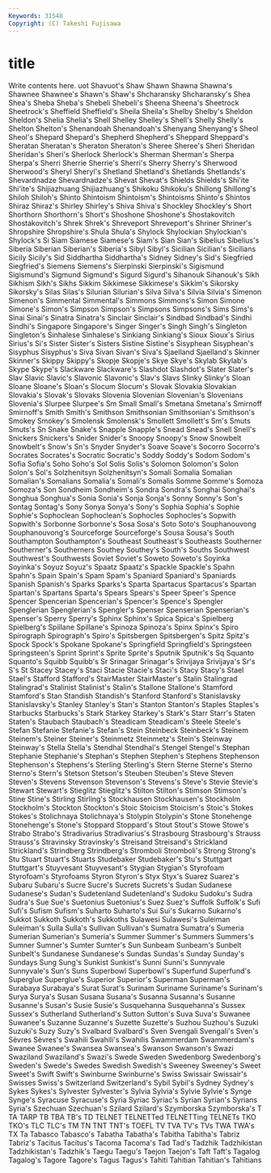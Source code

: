 ```yaml
---
Keywords: 31548 
Copyright: (C) Takeshi Fujisawa
---
```


# title

Write contents here.
uot Shavuot's Shaw Shawn Shawna Shawna's Shawnee
Shawnee's Shawn's Shaw's Shcharansky Shcharansky's Shea Shea's Sheba Sheba's Shebeli
Shebeli's Sheena Sheena's Sheetrock Sheetrock's Sheffield Sheffield's Sheila Sheila's Shelby
Shelby's Sheldon Sheldon's Shelia Shelia's Shell Shelley Shelley's Shell's Shelly
Shelly's Shelton Shelton's Shenandoah Shenandoah's Shenyang Shenyang's Sheol Sheol's Shepard
Shepard's Shepherd Shepherd's Sheppard Sheppard's Sheratan Sheratan's Sheraton Sheraton's Sheree
Sheree's Sheri Sheridan Sheridan's Sheri's Sherlock Sherlock's Sherman Sherman's Sherpa
Sherpa's Sherri Sherrie Sherrie's Sherri's Sherry Sherry's Sherwood Sherwood's Sheryl
Sheryl's Shetland Shetland's Shetlands Shetlands's Shevardnadze Shevardnadze's Shevat Shevat's Shields
Shields's Shi'ite Shi'ite's Shijiazhuang Shijiazhuang's Shikoku Shikoku's Shillong Shillong's Shiloh
Shiloh's Shinto Shintoism Shintoism's Shintoisms Shinto's Shintos Shiraz Shiraz's Shirley
Shirley's Shiva Shiva's Shockley Shockley's Short Shorthorn Shorthorn's Short's Shoshone
Shoshone's Shostakovitch Shostakovitch's Shrek Shrek's Shreveport Shreveport's Shriner Shriner's Shropshire
Shropshire's Shula Shula's Shylock Shylockian Shylockian's Shylock's Si Siam Siamese
Siamese's Siam's Sian Sian's Sibelius Sibelius's Siberia Siberian Siberian's Siberia's
Sibyl Sibyl's Sicilian Sicilian's Sicilians Sicily Sicily's Sid Siddhartha Siddhartha's
Sidney Sidney's Sid's Siegfried Siegfried's Siemens Siemens's Sierpinski Sierpinski's Sigismund
Sigismund's Sigmund Sigmund's Sigurd Sigurd's Sihanouk Sihanouk's Sikh Sikhism Sikh's
Sikhs Sikkim Sikkimese Sikkimese's Sikkim's Sikorsky Sikorsky's Silas Silas's Silurian
Silurian's Silva Silva's Silvia Silvia's Simenon Simenon's Simmental Simmental's Simmons
Simmons's Simon Simone Simone's Simon's Simpson Simpson's Simpsons Simpsons's Sims
Sims's Sinai Sinai's Sinatra Sinatra's Sinclair Sinclair's Sindbad Sindbad's Sindhi
Sindhi's Singapore Singapore's Singer Singer's Singh Singh's Singleton Singleton's Sinhalese
Sinhalese's Sinkiang Sinkiang's Sioux Sioux's Sirius Sirius's Si's Sister Sister's
Sisters Sistine Sistine's Sisyphean Sisyphean's Sisyphus Sisyphus's Siva Sivan Sivan's
Siva's Sjaelland Sjaelland's Skinner Skinner's Skippy Skippy's Skopje Skopje's Skye
Skye's Skylab Skylab's Skype Skype's Slackware Slackware's Slashdot Slashdot's Slater
Slater's Slav Slavic Slavic's Slavonic Slavonic's Slav's Slavs Slinky Slinky's
Sloan Sloane Sloane's Sloan's Slocum Slocum's Slovak Slovakia Slovakian Slovakia's
Slovak's Slovaks Slovenia Slovenian Slovenian's Slovenians Slovenia's Slurpee Slurpee's Sm
Small Small's Smetana Smetana's Smirnoff Smirnoff's Smith Smith's Smithson Smithsonian
Smithsonian's Smithson's Smokey Smokey's Smolensk Smolensk's Smollett Smollett's Sm's Smuts
Smuts's Sn Snake Snake's Snapple Snapple's Snead Snead's Snell Snell's
Snickers Snickers's Snider Snider's Snoopy Snoopy's Snow Snowbelt Snowbelt's Snow's
Sn's Snyder Snyder's Soave Soave's Socorro Socorro's Socrates Socrates's Socratic
Socratic's Soddy Soddy's Sodom Sodom's Sofia Sofia's Soho Soho's Sol
Solis Solis's Solomon Solomon's Solon Solon's Sol's Solzhenitsyn Solzhenitsyn's Somali
Somalia Somalian Somalian's Somalians Somalia's Somali's Somalis Somme Somme's Somoza
Somoza's Son Sondheim Sondheim's Sondra Sondra's Songhai Songhai's Songhua Songhua's
Sonia Sonia's Sonja Sonja's Sonny Sonny's Son's Sontag Sontag's Sony
Sonya Sonya's Sony's Sophia Sophia's Sophie Sophie's Sophoclean Sophoclean's Sophocles
Sophocles's Sopwith Sopwith's Sorbonne Sorbonne's Sosa Sosa's Soto Soto's Souphanouvong
Souphanouvong's Sourceforge Sourceforge's Sousa Sousa's South Southampton Southampton's Southeast Southeast's
Southeasts Southerner Southerner's Southerners Southey Southey's South's Souths Southwest Southwest's
Southwests Soviet Soviet's Soweto Soweto's Soyinka Soyinka's Soyuz Soyuz's Spaatz
Spaatz's Spackle Spackle's Spahn Spahn's Spain Spain's Spam Spam's Spaniard
Spaniard's Spaniards Spanish Spanish's Sparks Sparks's Sparta Spartacus Spartacus's Spartan
Spartan's Spartans Sparta's Spears Spears's Speer Speer's Spence Spencer Spencerian
Spencerian's Spencer's Spence's Spengler Spenglerian Spenglerian's Spengler's Spenser Spenserian Spenserian's
Spenser's Sperry Sperry's Sphinx Sphinx's Spica Spica's Spielberg Spielberg's Spillane
Spillane's Spinoza Spinoza's Spinx Spinx's Spiro Spirograph Spirograph's Spiro's Spitsbergen
Spitsbergen's Spitz Spitz's Spock Spock's Spokane Spokane's Springfield Springfield's Springsteen
Springsteen's Sprint Sprint's Sprite Sprite's Sputnik Sputnik's Sq Squanto Squanto's
Squibb Squibb's Sr Srinagar Srinagar's Srivijaya Srivijaya's Sr's S's St
Stacey Stacey's Staci Stacie Stacie's Staci's Stacy Stacy's Stael Stael's
Stafford Stafford's StairMaster StairMaster's Stalin Stalingrad Stalingrad's Stalinist Stalinist's Stalin's
Stallone Stallone's Stamford Stamford's Stan Standish Standish's Stanford Stanford's Stanislavsky
Stanislavsky's Stanley Stanley's Stan's Stanton Stanton's Staples Staples's Starbucks Starbucks's
Stark Starkey Starkey's Stark's Starr Starr's Staten Staten's Staubach Staubach's
Steadicam Steadicam's Steele Steele's Stefan Stefanie Stefanie's Stefan's Stein Steinbeck
Steinbeck's Steinem Steinem's Steiner Steiner's Steinmetz Steinmetz's Stein's Steinway Steinway's
Stella Stella's Stendhal Stendhal's Stengel Stengel's Stephan Stephanie Stephanie's Stephan's
Stephen Stephen's Stephens Stephenson Stephenson's Stephens's Sterling Sterling's Stern Sterne
Sterne's Sterno Sterno's Stern's Stetson Stetson's Steuben Steuben's Steve Steven
Steven's Stevens Stevenson Stevenson's Stevens's Steve's Stevie Stevie's Stewart Stewart's
Stieglitz Stieglitz's Stilton Stilton's Stimson Stimson's Stine Stine's Stirling Stirling's
Stockhausen Stockhausen's Stockholm Stockholm's Stockton Stockton's Stoic Stoicism Stoicism's Stoic's
Stokes Stokes's Stolichnaya Stolichnaya's Stolypin Stolypin's Stone Stonehenge Stonehenge's Stone's
Stoppard Stoppard's Stout Stout's Stowe Stowe's Strabo Strabo's Stradivarius Stradivarius's
Strasbourg Strasbourg's Strauss Strauss's Stravinsky Stravinsky's Streisand Streisand's Strickland Strickland's
Strindberg Strindberg's Stromboli Stromboli's Strong Strong's Stu Stuart Stuart's Stuarts
Studebaker Studebaker's Stu's Stuttgart Stuttgart's Stuyvesant Stuyvesant's Stygian Stygian's Styrofoam
Styrofoam's Styrofoams Styron Styron's Styx Styx's Suarez Suarez's Subaru Subaru's
Sucre Sucre's Sucrets Sucrets's Sudan Sudanese Sudanese's Sudan's Sudetenland Sudetenland's
Sudoku Sudoku's Sudra Sudra's Sue Sue's Suetonius Suetonius's Suez Suez's
Suffolk Suffolk's Sufi Sufi's Sufism Sufism's Suharto Suharto's Sui Sui's
Sukarno Sukarno's Sukkot Sukkoth Sukkoth's Sukkoths Sulawesi Sulawesi's Suleiman Suleiman's
Sulla Sulla's Sullivan Sullivan's Sumatra Sumatra's Sumeria Sumerian Sumerian's Sumeria's
Summer Summer's Summers Summers's Sumner Sumner's Sumter Sumter's Sun Sunbeam
Sunbeam's Sunbelt Sunbelt's Sundanese Sundanese's Sundas Sundas's Sunday Sunday's Sundays
Sung Sung's Sunkist Sunkist's Sunni Sunni's Sunnyvale Sunnyvale's Sun's Suns
Superbowl Superbowl's Superfund Superfund's Superglue Superglue's Superior Superior's Superman Superman's
Surabaya Surabaya's Surat Surat's Surinam Suriname Suriname's Surinam's Surya Surya's
Susan Susana Susana's Susanna Susanna's Susanne Susanne's Susan's Susie Susie's
Susquehanna Susquehanna's Sussex Sussex's Sutherland Sutherland's Sutton Sutton's Suva Suva's
Suwanee Suwanee's Suzanne Suzanne's Suzette Suzette's Suzhou Suzhou's Suzuki Suzuki's
Suzy Suzy's Svalbard Svalbard's Sven Svengali Svengali's Sven's Sèvres Sèvres's
Swahili Swahili's Swahilis Swammerdam Swammerdam's Swanee Swanee's Swansea Swansea's Swanson
Swanson's Swazi Swaziland Swaziland's Swazi's Swede Sweden Swedenborg Swedenborg's Sweden's
Swede's Swedes Swedish Swedish's Sweeney Sweeney's Sweet Sweet's Swift Swift's
Swinburne Swinburne's Swiss Swissair Swissair's Swisses Swiss's Switzerland Switzerland's Sybil
Sybil's Sydney Sydney's Sykes Sykes's Sylvester Sylvester's Sylvia Sylvia's Sylvie
Sylvie's Synge Synge's Syracuse Syracuse's Syria Syriac Syriac's Syrian Syrian's
Syrians Syria's Szechuan Szechuan's Szilard Szilard's Szymborska Szymborska's T TA
TARP TB TBA TB's TD TELNET TELNETTed TELNETTing TELNETs TKO
TKO's TLC TLC's TM TN TNT TNT's TOEFL TV TVA
TV's TVs TWA TWA's TX Ta Tabasco Tabasco's Tabatha Tabatha's
Tabitha Tabitha's Tabriz Tabriz's Tacitus Tacitus's Tacoma Tacoma's Tad Tad's
Tadzhik Tadzhikistan Tadzhikistan's Tadzhik's Taegu Taegu's Taejon Taejon's Taft Taft's
Tagalog Tagalog's Tagore Tagore's Tagus Tagus's Tahiti Tahitian Tahitian's Tahitians
